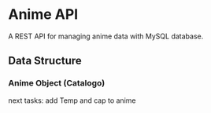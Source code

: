 # Anime API

A REST API for managing anime data with MySQL database.

## Data Structure

### Anime Object (Catalogo)
next tasks:
add Temp and cap to anime